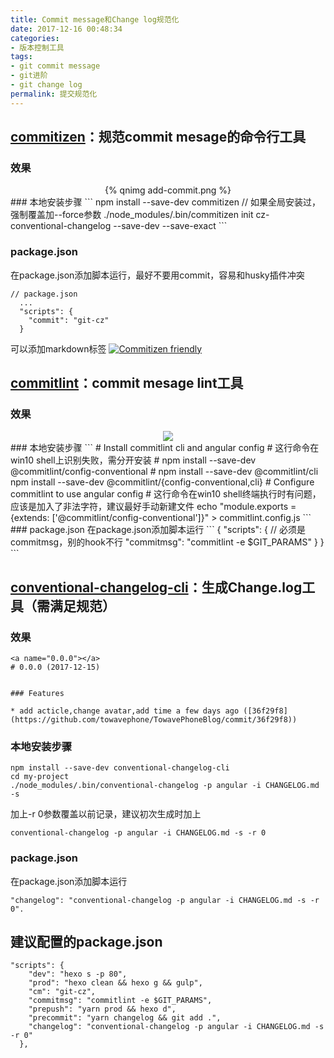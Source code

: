 ```yaml
---
title: Commit message和Change log规范化
date: 2017-12-16 00:48:34
categories:
- 版本控制工具
tags:
- git commit message
- git进阶
- git change log
permalink: 提交规范化
---
```


## [commitizen](https://github.com/commitizen/cz-cli)：规范commit mesage的命令行工具
### 效果
<div align="center">{% qnimg add-commit.png %}</div>
<!--more-->
### 本地安装步骤
```
npm install --save-dev commitizen
// 如果全局安装过，强制覆盖加--force参数
./node_modules/.bin/commitizen init cz-conventional-changelog --save-dev --save-exact
```

### package.json
在package.json添加脚本运行，最好不要用commit，容易和husky插件冲突
```
// package.json
  ...
  "scripts": {
    "commit": "git-cz"
  }
```
可以添加markdown标签
[![Commitizen friendly](https://img.shields.io/badge/commitizen-friendly-brightgreen.svg)](http://commitizen.github.io/cz-cli/)

## [commitlint](https://github.com/marionebl/commitlint)：commit mesage lint工具
### 效果
<div align="center"><img class="NoNeedOptimize" src="http://p6aicz9r2.bkt.clouddn.com/static/images/commitlint.svg"/></div>
### 本地安装步骤
```
# Install commitlint cli and angular config
# 这行命令在win10 shell上识别失败，需分开安装
# npm install --save-dev @commitlint/config-conventional
# npm install --save-dev @commitlint/cli
npm install --save-dev @commitlint/{config-conventional,cli}
# Configure commitlint to use angular config
# 这行命令在win10 shell终端执行时有问题，应该是加入了非法字符，建议最好手动新建文件
echo "module.exports = {extends: ['@commitlint/config-conventional']}" > commitlint.config.js
```
### package.json
在package.json添加脚本运行
```
{
  "scripts": {
    // 必须是commitmsg，别的hook不行
    "commitmsg": "commitlint -e $GIT_PARAMS"
  }
}
```

## [conventional-changelog-cli](https://github.com/conventional-changelog/conventional-changelog/tree/master/packages/conventional-changelog-cli)：生成Change.log工具（需满足规范）
### 效果
```
<a name="0.0.0"></a>
# 0.0.0 (2017-12-15)


### Features

* add acticle,change avatar,add time a few days ago ([36f29f8](https://github.com/towavephone/TowavePhoneBlog/commit/36f29f8))

```
### 本地安装步骤
```
npm install --save-dev conventional-changelog-cli
cd my-project
./node_modules/.bin/conventional-changelog -p angular -i CHANGELOG.md -s
```
加上-r 0参数覆盖以前记录，建议初次生成时加上
```
conventional-changelog -p angular -i CHANGELOG.md -s -r 0
```
### package.json
在package.json添加脚本运行
```
"changelog": "conventional-changelog -p angular -i CHANGELOG.md -s -r 0".
```

## 建议配置的package.json
```
"scripts": {
    "dev": "hexo s -p 80",
    "prod": "hexo clean && hexo g && gulp",
    "cm": "git-cz",
    "commitmsg": "commitlint -e $GIT_PARAMS",
    "prepush": "yarn prod && hexo d",
    "precommit": "yarn changelog && git add .",
    "changelog": "conventional-changelog -p angular -i CHANGELOG.md -s -r 0"
  },
```